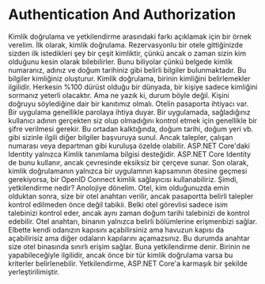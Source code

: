 ﻿
# Authentication And Authorization

Kimlik doğrulama ve yetkilendirme arasındaki farkı açıklamak için bir örnek verelim. İlk olarak, kimlik doğrulama. Rezervasyonlu bir otele gittiğinizde sizden ilk istedikleri şey bir çeşit kimliktir, çünkü ancak o zaman sizin kim olduğunu kesin olarak bilebilirler. Bunu biliyolar çünkü belgede kimlik numaranız, adınız ve doğum tarihiniz gibi belirli bilgiler bulunmaktadır. Bu bilgiler kimliğiniz oluşturur. Kimlik doğrulama, birinin kimliğini belirlemekler ilgilidir. Herkesin %100 dürüst olduğu bir dünyada, bir kişiye sadece kimliğini sormanız yeterli olacaktır. Ama ne yazık ki, durum böyle değil. Kişini doğruyu söylediğine dair bir kanıtımız olmalı. Otelin pasaporta ihtiyacı var. Bir uygulama genellikle parolaya ihtiya duyar. Bir uygulamada, sağladığınız kullanıcı adının gerçekten siz olup olmadığını kontrol etmek için genellikle bir şifre verilmesi gerekir. Bu ortadan kalktığında, doğum tarihi, doğum yeri vb. gibi sizinle ilgili diğer bilgiler başvuruya sunul. Ancak talepler, çalışan numarası veya departman gibi kuruluşa özelde olabilir. 
ASP.NET Core'daki Identity yalnızca Kimlik tanımlama bilgisi desteğidir. ASP.NET Core Identity de bunu kullanır, ancak çevresinde eksiksiz bir çerçeve sunar.
Son olarak, kimlik doğrulamanın yalnızca bir uygulamnın kapsamının ötesine geçmesi gerekiyorsa, bir OpenID Connect kimlik sağlayıcısı kullanabiliriz.
Şimdi, yetkilendirme nedir? Anolojiye dönelim.
Otel, kim olduğunuzda emin olduktan sonra, size bir otel anahtarı verilir, ancak pasaportta belirli talepler kontrol edilmeden önce değil tabikii. Belki otel görevlisi sadece isim talebinizi kontrol eder, ancak aynı zaman doğum tarihi talebinizi de kontrol edebilir. Otel anahtarı, binanın yalnızca belirli bölümlerine erişmenbizi sağlar. Elbette kendi odanızın kapısını açabilirsiniz ama havuzun kapısı da açabilirisiz ama diğer odaların kapılarını açamazsınız. Bu durumda anahtar size otel binasında sınırlı erişim sağlar. Buna yetkilendirme denir. Birinin ne yapabileceğiyle ilgilidir, ancak önce bir tür kimlik doğrulama varsa bu kriterler belirlenebilir. Yetkilendirme, ASP.NET Core'a karmaşık bir şekilde yerleştirilimiştir.
